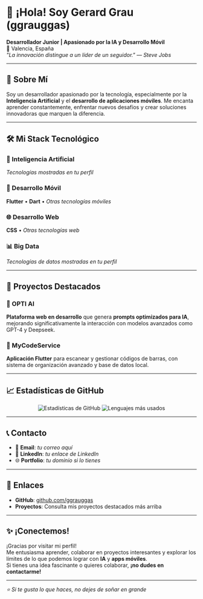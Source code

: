 # 👋 ¡Hola! Soy Gerard Grau (ggrauggas)

**Desarrollador Junior | Apasionado por la IA y Desarrollo Móvil**  
📍 Valencia, España  
*"La innovación distingue a un líder de un seguidor." — Steve Jobs*

---

## 🚀 Sobre Mí

Soy un desarrollador apasionado por la tecnología, especialmente por la **Inteligencia Artificial** y el **desarrollo de aplicaciones móviles**. Me encanta aprender constantemente, enfrentar nuevos desafíos y crear soluciones innovadoras que marquen la diferencia.

---

## 🛠️ Mi Stack Tecnológico

### 🤖 Inteligencia Artificial
*Tecnologías mostradas en tu perfil*

### 📱 Desarrollo Móvil
**Flutter** • **Dart** • *Otras tecnologías móviles*

### 🌐 Desarrollo Web
**CSS** • *Otras tecnologías web*

### 📊 Big Data
*Tecnologías de datos mostradas en tu perfil*

---

## 💼 Proyectos Destacados

### 🎯 OPTI AI
**Plataforma web en desarrollo** que genera **prompts optimizados para IA**, mejorando significativamente la interacción con modelos avanzados como GPT-4 y Deepseek.

### 📱 MyCodeService
**Aplicación Flutter** para escanear y gestionar códigos de barras, con sistema de organización avanzado y base de datos local.

---

## 📈 Estadísticas de GitHub

<div align="center">
  
![Estadísticas de GitHub](https://github-readme-stats.vercel.app/api?username=ggrauggas&show_icons=true&theme=tokyonight)
![Lenguajes más usados](https://github-readme-stats.vercel.app/api/top-langs/?username=ggrauggas&layout=compact&theme=tokyonight)

</div>

---

## 📞 Contacto

- 📧 **Email**: *tu correo aquí*
- 💼 **LinkedIn**: *tu enlace de LinkedIn*
- 🌐 **Portfolio**: *tu dominio si lo tienes*

---

## 🔗 Enlaces

- **GitHub**: [github.com/ggrauggas](https://github.com/ggrauggas)
- **Proyectos**: Consulta mis proyectos destacados más arriba

---

## ✨ ¡Conectemos!

¡Gracias por visitar mi perfil!  
Me entusiasma aprender, colaborar en proyectos interesantes y explorar los límites de lo que podemos lograr con **IA** y **apps móviles**.  
Si tienes una idea fascinante o quieres colaborar, **¡no dudes en contactarme!**

---

*⭐ Si te gusta lo que haces, no dejes de soñar en grande*